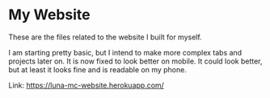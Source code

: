 # My Website

These are the files related to the website I built for myself. 

I am starting pretty basic, but I intend to make more complex tabs and projects later on. It is now fixed to look better on mobile. It could look better, but at least it looks fine and is readable on my phone.

Link: https://luna-mc-website.herokuapp.com/
